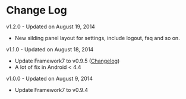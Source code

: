 # Change Log

v1.2.0 - Updated on August 19, 2014
*   New silding panel layout for settings, include logout, faq and so on.

v1.1.0 - Updated on August 18, 2014
*   Update Framework7 to v0.9.5 ([Changelog](https://github.com/nolimits4web/Framework7/blob/master/CHANGELOG.md))
*   A lot of fix in Android < 4.4

v1.0.0 - Updated on August 9, 2014
*   Update Framework7 to v0.9.4
